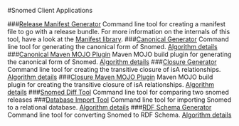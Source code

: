 #Snomed Client Applications

###[Release Manifest Generator](/client/manifest-main)
Command line tool for creating a manifest file to go with a release bundle. For more information on the internals of this tool, have a look at the [Manifest library](/lib/manifest).
###[Canonical Generator](/client/canonical-main)
Command line tool for generating the canonical form of Snomed. [Algorithm details](/lib/canonical)
###[Canonical Maven MOJO Plugin](/client/canonical-plugin)
Maven MOJO build plugin for generating the canonical form of Snomed. [Algorithm details](/lib/canonical)
###[Closure Generator](/client/closure-main)
Command line tool for creating the transitive closure of isA relationships. [Algorithm details](/lib/closure)
###[Closure Maven MOJO Plugin](/client/closure-plugin)
Maven MOJO build plugin for creating the transitive closure of isA relationships. [Algorithm details](/lib/closure)
###[Snomed Diff Tool](/client/diff-main)
Command line tool for comparing two snomed releases
###[Database Import Tool](/client/import-main)
Command line tool for importing Snomed to a relational database. [Algorithm details](/lib/importexport)
###[RDF Schema Generator](/client/rdfs-export-main)
Command line tool for converting Snomed to RDF Schema. [Algorithm details](/lib/importexport)